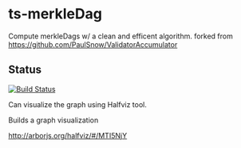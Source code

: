 # ts-merkleDag

Compute merkleDags w/ a clean and efficent algorithm.
forked from https://github.com/PaulSnow/ValidatorAccumulator

## Status

[![Build Status](https://travis-ci.org/stackdump/ts-merkleDag.svg?branch=master)](https://travis-ci.org/stackdump/ts-merkleDag)

Can visualize the graph using Halfviz tool.

Builds a graph visualization

http://arborjs.org/halfviz/#/MTI5NjY
